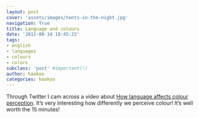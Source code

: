 ```yaml
---
layout: post
cover: 'assets/images/tents-in-the-night.jpg'
navigation: True
title: Language and colours
date: '2011-08-14 19:45:22'
tags:
- english
- languages
- colours
- colors
subclass: 'post' #important(!)
author: haakoo
categories: haakoo
---
```



Through Twitter I cam across a video about [How language affects colour perception](http://boingboing.net/2011/08/12/how-language-affects-color-perception.html). It’s very interesting how differently we perceive colour! It’s well worth the 15 minutes!
